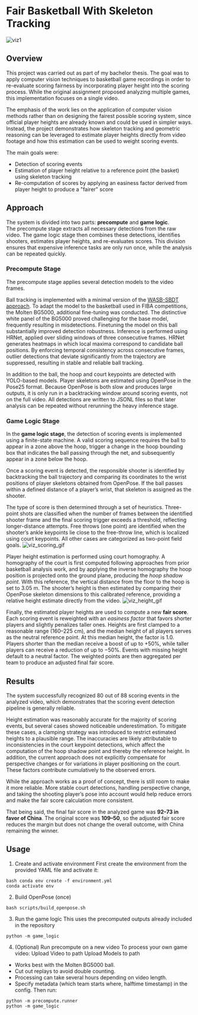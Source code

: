 # Fair Basketball With Skeleton Tracking
![viz1](https://github.com/user-attachments/assets/c767902e-7a83-4688-abe2-a12e216668da)
## Overview
This project was carried out as part of my bachelor thesis.  The goal was to apply computer vision techniques to basketball game recordings in order to re-evaluate scoring fairness by incorporating player height into the scoring process. While the original assignment proposed analyzing multiple games, this implementation focuses on a single video.

The emphasis of the work lies on the application of computer vision methods rather than on designing the fairest possible scoring system, since official player heights are already known and could be used in simpler ways. Instead, the project demonstrates how skeleton tracking and geometric reasoning can be leveraged to estimate player heights directly from video footage and how this estimation can be used to weight scoring events.

The main goals were:
- Detection of scoring events  
- Estimation of player height relative to a reference point (the basket) using skeleton tracking  
- Re-computation of scores by applying an easiness factor derived from player height to produce a "fairer" score 

## Approach
The system is divided into two parts: **precompute** and **game logic**.  
The precompute stage extracts all necessary detections from the raw video. The game logic stage then combines these detections, identifies shooters, estimates player heights, and re-evaluates scores. This division ensures that expensive inference tasks are only run once, while the analysis can be repeated quickly.

### Precompute Stage
The precompute stage applies several detection models to the video frames.

Ball tracking is implemented with a minimal version of the [WASB-SBDT approach](https://github.com/nttcom/WASB-SBDT). To adapt the model to the basketball used in FIBA competitions, the Molten BG5000, additional fine-tuning was conducted. The distinctive white panel of the BG5000 proved challenging for the base model, frequently resulting in misdetections. Finetuning the model on this ball substantially improved detection robustness. Inference is performed using HRNet, applied over sliding windows of three consecutive frames. HRNet generates heatmaps in which local maxima correspond to candidate ball positions. By enforcing temporal consistency across consecutive frames, outlier detections that deviate significantly from the trajectory are suppressed, resulting in stable and reliable ball tracking.

In addition to the ball, the hoop and court keypoints are detected with YOLO-based models. Player skeletons are estimated using OpenPose in the Pose25 format. Because OpenPose is both slow and produces large outputs, it is only run in a backtracking window around scoring events, not on the full video. All detections are written to JSONL files so that later analysis can be repeated without rerunning the heavy inference stage.

### Game Logic Stage
In the **game logic stage**, the detection of scoring events is implemented using a finite-state machine. A valid scoring sequence requires the ball to appear in a zone above the hoop, trigger a change in the hoop bounding box that indicates the ball passing through the net, and subsequently appear in a zone below the hoop.

Once a scoring event is detected, the responsible shooter is identified by backtracking the ball trajectory and comparing its coordinates to the wrist positions of player skeletons obtained from OpenPose. If the ball passes within a defined distance of a player’s wrist, that skeleton is assigned as the shooter.

The type of score is then determined through a set of heuristics. Three-point shots are classified when the number of frames between the identified shooter frame and the final scoring trigger exceeds a threshold, reflecting longer-distance attempts. Free throws (one point) are identified when the shooter’s ankle keypoints lie close to the free-throw line, which is localized using court keypoints. All other cases are categorized as two-point field goals.
![viz_scoring_gif](https://github.com/user-attachments/assets/6723b138-4813-4872-a18d-65adf020912d)

Player height estimation is performed using court homography. A homography of the court is first computed following approaches from prior basketball analysis work, and by applying the inverse homography the hoop position is projected onto the ground plane, producing the _hoop shadow point_. With this reference, the vertical distance from the floor to the hoop is set to 3.05 m. The shooter’s height is then estimated by comparing their OpenPose skeleton dimensions to this calibrated reference, providing a relative height estimate directly from the video.
![viz_height_gif](https://github.com/user-attachments/assets/1b2de49f-b09f-45ec-8d8a-65c0fcf662a6)

Finally, the estimated player heights are used to compute a new **fair score**. Each scoring event is reweighted with an _easiness factor_ that favors shorter players and slightly penalizes taller ones. Heights are first clamped to a reasonable range (160–225 cm), and the median height of all players serves as the neutral reference point. At this median height, the factor is 1.0. Players shorter than the median receive a boost of up to +50%, while taller players can receive a reduction of up to −50%. Events with missing height default to a neutral factor. The weighted points are then aggregated per team to produce an adjusted final fair score.

## Results
The system successfully recognized 80 out of 88 scoring events in the analyzed video, which demonstrates that the scoring event detection pipeline is generally reliable.  

Height estimation was reasonably accurate for the majority of scoring events, but several cases showed noticeable underestimation. To mitigate these cases, a clamping strategy was introduced to restrict estimated heights to a plausible range. The inaccuracies are likely attributable to inconsistencies in the court keypoint detections, which affect the computation of the hoop shadow point and thereby the reference height. In addition, the current approach does not explicitly compensate for perspective changes or for variations in player positioning on the court. These factors contribute cumulatively to the observed errors. 

While the approach works as a proof of concept, there is still room to make it more reliable. More stable court detections, handling perspective change, and taking the shooting player’s pose into account would help reduce errors and make the fair score calculation more consistent.

That being said, the final fair score in the analyzed game was **92–73 in favor of China**. The original score was **109–50**, so the adjusted fair score reduces the margin but does not change the overall outcome, with China remaining the winner.

## Usage

1. Create and activate environment First create the environment from the provided YAML file and activate it:
```
bash conda env create -f environment.yml
conda activate env
```
2. Build OpenPose (once)
```
bash scripts/build_openpose.sh
```
3. Run the game logic
This uses the precomputed outputs already included in the repository
```
python -m game_logic
```
4. (Optional) Run precompute on a new video
To process your own game video:
Upload Video to path
Upload Models to path
- Works best with the Molten BG5000 ball.
- Cut out replays to avoid double counting.
- Processing can take several hours depending on video length.
- Specify metadata (which team starts where, halftime timestamp) in the config.
Then run:
```
python -m precompute.runner
python -m game_logic
```

